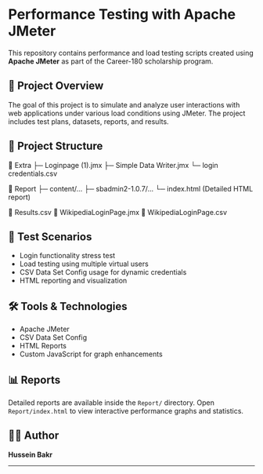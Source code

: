 # Performance Testing with Apache JMeter

This repository contains performance and load testing scripts created using **Apache JMeter** as part of the Career-180 scholarship program.

## 📌 Project Overview

The goal of this project is to simulate and analyze user interactions with web applications under various load conditions using JMeter. The project includes test plans, datasets, reports, and results.

## 📁 Project Structure

📂 Extra
├─ Loginpage (1).jmx
├─ Simple Data Writer.jmx
└─ login credentials.csv

📂 Report
├─ content/...
├─ sbadmin2-1.0.7/...
└─ index.html (Detailed HTML report)

📄 Results.csv
📄 WikipediaLoginPage.jmx
📄 WikipediaLoginPage.csv



## 🧪 Test Scenarios

- Login functionality stress test
- Load testing using multiple virtual users
- CSV Data Set Config usage for dynamic credentials
- HTML reporting and visualization

## 🛠️ Tools & Technologies

- Apache JMeter
- CSV Data Set Config
- HTML Reports
- Custom JavaScript for graph enhancements

## 📊 Reports

Detailed reports are available inside the `Report/` directory. Open `Report/index.html` to view interactive performance graphs and statistics.


## 🧑‍💻 Author

**Hussein Bakr**  

---

